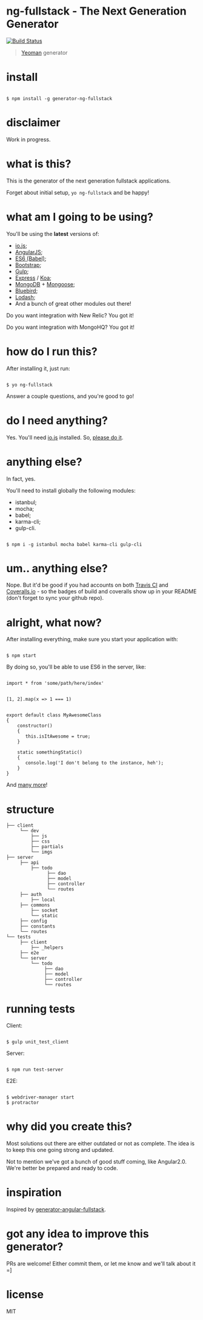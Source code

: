 # ng-fullstack - The Next Generation Generator
[![Build Status](https://secure.travis-ci.org/ericmdantas/generator-ng-fullstack.png?branch=master)](https://travis-ci.org/ericmdantas/generator-ng-fullstack)

> [Yeoman](http://yeoman.io) generator


# install

```

$ npm install -g generator-ng-fullstack

```


# disclaimer

Work in progress.


# what is this?

This is the generator of the next generation fullstack applications.

Forget about initial setup, ```yo ng-fullstack``` and be happy!


# what am I going to be using?

You'll be using the **latest** versions of:

- [io.js](https://github.com/iojs/io.js);
- [AngularJS](https://github.com/angular/angular.js);
- [ES6 (Babel)](https://github.com/babel/babel);
- [Bootstrap](https://github.com/twbs/bootstrap);
- [Gulp](https://github.com/gulpjs/gulp);
- [Express](https://github.com/strongloop/express) / [Koa](https://github.com/koajs/koa);
- [MongoDB](https://github.com/mongodb/mongo) + [Mongoose](https://github.com/learnboost/mongoose);
- [Bluebird](https://github.com/petkaantonov/bluebird);
- [Lodash](https://github.com/lodash/lodash);
- And a bunch of great other modules out there!



Do you want integration with New Relic? You got it!

Do you want integration with MongoHQ? You got it!


# how do I run this?

After installing it, just run:

```

$ yo ng-fullstack

```

Answer a couple questions, and you're good to go!


# do I need anything?


Yes. You'll need [io.js](https://github.com/iojs/io.js) installed. So, [please do it](https://iojs.org/en/index.html).


# anything else?

In fact, yes.

You'll need to install globally the following modules:

- istanbul;
- mocha;
- babel;
- karma-cli;
- gulp-cli.

 
```

$ npm i -g istanbul mocha babel karma-cli gulp-cli

```

# um.. anything else?


Nope. But it'd be good if you had accounts on both [Travis CI](https://travis-ci.org/) and [Coveralls.io](https://coveralls.io/) - so the badges of build and coveralls show up in your README (don't forget to sync your github repo).


# alright, what now?

After installing everything, make sure you start your application with:

```

$ npm start

```

By doing so, you'll be able to use ES6 in the server, like:

```es6

import * from 'some/path/here/index'

```


```es6

[1, 2].map(x => 1 === 1)

```

```es6

export default class MyAwesomeClass
{
    constructor()
    {
       this.isItAwesome = true;
    }
    
    static somethingStatic()
    {
       console.log('I don't belong to the instance, heh');
    }
}

```` 
And [many more](https://github.com/babel/babel)!


# structure

```
├── client
     └── dev
         ├── js 
         ├── css
         ├── partials
         └── imgs
├── server
     ├── api
         ├── todo
               ├── dao
               ├── model
               ├── controller
               └── routes
     ├── auth     
         ├── local
     ├── commons  
         ├── socket
         └── static  
     ├── config   
     ├── constants
     └── routes
└── tests
     ├── client
         ├── _helpers
     ├── e2e
     └── server
         └── todo
              ├── dao
              ├── model
              ├── controller
              └── routes

```


# running tests

Client:

```

$ gulp unit_test_client

```

Server:

```

$ npm run test-server

```


E2E:

```

$ webdriver-manager start
$ protractor

```

# why did you create this?

Most solutions out there are either outdated or not as complete.
The idea is to keep this one going strong and updated.

Not to mention we've got a bunch of good stuff coming, like Angular2.0. 
We're better be prepared and ready to code.


# inspiration

Inspired by [generator-angular-fullstack](https://github.com/DaftMonk/generator-angular-fullstack).


# got any idea to improve this generator?

PRs are welcome! Either commit them, or let me know and we'll talk about it =]


# license

MIT
